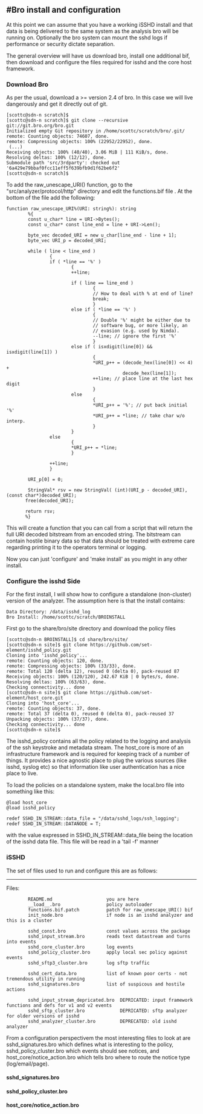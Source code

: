 #Bro install and configuration
-----

At this point we can assume that you have a working iSSHD install and that data is being delivered to the same system as the analysis bro will be running on.  Optionally the bro system can mount the sshd logs if performance or security dictate separation.

The general overview will have us download bro, install one additional bif, then download and configure the files required for isshd and the core host framework.

### Download Bro

As per the usual, download a >= version 2.4 of bro.  In this case we will live dangerously and get it directly out of git.

```
[scottc@sdn-n scratch]$
[scottc@sdn-n scratch]$ git clone --recursive git://git.bro.org/bro.git
Initialized empty Git repository in /home/scottc/scratch/bro/.git/
remote: Counting objects: 74607, done.
remote: Compressing objects: 100% (22952/22952), done.
 (...)
Receiving objects: 100% (40/40), 3.06 MiB | 111 KiB/s, done.
Resolving deltas: 100% (12/12), done.
Submodule path 'src/3rdparty': checked out '6a429e79bbaf0fcc11eff5f639bfb9d1f62be6f2'
[scottc@sdn-n scratch]$
```

To add the raw_unescape_URI() function, go to the "src/analyzer/protocol/http" directory and edit the functions.bif file .  At the bottom of the file add the following:

```
function raw_unescape_URI%(URI: string%): string
        %{
        const u_char* line = URI->Bytes();
        const u_char* const line_end = line + URI->Len();

        byte_vec decoded_URI = new u_char[line_end - line + 1];
        byte_vec URI_p = decoded_URI;

        while ( line < line_end )
                {
                if ( *line == '%' )
                        {
                        ++line;

                        if ( line == line_end )
                                {
                                // How to deal with % at end of line?
                                break;
                                }
                        else if ( *line == '%' )
                                {
                                // Double '%' might be either due to
                                // software bug, or more likely, an
                                // evasion (e.g. used by Nimda).
                                --line; // ignore the first '%'
                                }
                        else if ( isxdigit(line[0]) && isxdigit(line[1]) )
                                {
                                *URI_p++ = (decode_hex(line[0]) << 4) +
                                           decode_hex(line[1]);
                                ++line; // place line at the last hex digit
                                }
                        else
                                {
                                *URI_p++ = '%'; // put back initial '%'
                                *URI_p++ = *line; // take char w/o interp.
                                }
                        }
                else
                        {
                        *URI_p++ = *line;
                        }

                ++line;
                }

        URI_p[0] = 0;

        StringVal* rsv = new StringVal( (int)(URI_p - decoded_URI), (const char*)decoded_URI);
       free(decoded_URI);

       return rsv;
       %}
```

This will create a function that you can call from a script that will return the full URI decoded bitstream from an encoded string.  The bitstream can contain hostile binary data so that data should be treated with extreme care regarding printing it to the operators terminal or logging.

Now you can just 'configure' and 'make install' as you might in any other install.

### Configure the isshd Side

For the first install, I will show how to configure a standalone (non-cluster) version of the analyzer.  The assumption here is that the install contains:

	Data Directory: /data/isshd_log
	Bro Install: /home/scottc/scratch/BROINSTALL

First go to the share/bro/site directory and download the policy files

```
[scottc@sdn-n BROINSTALL]$ cd share/bro/site/
[scottc@sdn-n site]$ git clone https://github.com/set-element/isshd_policy.git
Cloning into 'isshd_policy'...
remote: Counting objects: 120, done.
remote: Compressing objects: 100% (33/33), done.
remote: Total 120 (delta 12), reused 0 (delta 0), pack-reused 87
Receiving objects: 100% (120/120), 242.67 KiB | 0 bytes/s, done.
Resolving deltas: 100% (63/63), done.
Checking connectivity... done
[scottc@sdn-n site]$ git clone https://github.com/set-element/host_core.git
Cloning into 'host_core'...
remote: Counting objects: 37, done.
remote: Total 37 (delta 0), reused 0 (delta 0), pack-reused 37
Unpacking objects: 100% (37/37), done.
Checking connectivity... done
[scottc@sdn-n site]$
```

The isshd_policy contains all the policy related to the logging and analysis of the ssh keystroke and metadata stream.  The host_core is more of an infrastructure framework and is required for keeping track of a number of things.  It provides a nice agnostic place to plug the various sources (like isshd, syslog etc) so that information like user authentication has a nice place to live.

To load the policies on a standalone system, make the local.bro file into something like this:

```
@load host_core
@load isshd_policy

redef SSHD_IN_STREAM::data_file = "/data/sshd_logs/ssh_logging";
redef SSHD_IN_STREAM::DATANODE = T;
```

with the value expressed in SSHD_IN_STREAM::data_file being the location of the isshd data file.  This file will be read in a 'tail -f' manner


### iSSHD
The set of files used to run and configure this are as follows:

-----
Files:
```
        README.md                    you are here
        __load__.bro                 policy autoloader
        functions.bif.patch          patch for raw_unescape_URI() bif
        init_node.bro                if node is an isshd analyzer and this is a cluster

        sshd_const.bro               const values across the package
        sshd_input_stream.bro        reads text datastream and turns into events
        sshd_core_cluster.bro        log events
        sshd_policy_cluster.bro      apply local sec policy against events
        sshd_sftp3_cluster.bro       log sftp traffic

        sshd_cert_data.bro           list of known poor certs - not tremendous utility in running
        sshd_signatures.bro          list of suspicous and hostile actions

        sshd_input_stream_depricated.bro  DEPRICATED: input framework functions and defs for v1 and v2 events
        sshd_sftp_cluster.bro             DEPRICATED: sftp analyzer for older versions of isshd
        sshd_analyzer_cluster.bro         DEPRECATED: old isshd analyzer
```

From a configuration perspectivem the most interesting files to look at are sshd_signatures.bro which defines what is interesting to the policy, sshd_policy_cluster.bro which events should see notices, and host_core/notice_action.bro which tells bro where to route the notice type (log/email/page).

####  sshd_signatures.bro 



#### sshd_policy_cluster.bro



####  host_core/notice_action.bro




